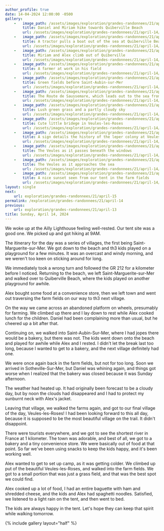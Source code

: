 ```yaml
---
author_profile: true
date: 14-04-2024 12:00:00 -0500
gallery:
    -   image_path: /assets/images/exploration/grandes-randonnees/21/april-14/small/092224.jpg
        title: Daniel and Miriam hike towards Quiberville Beach
        url: /assets/images/exploration/grandes-randonnees/21/april-14/large/092224.jpg
    -   image_path: /assets/images/exploration/grandes-randonnees/21/april-14/small/110854.jpg
        title: A tractor pulls a boat out of the sea at Quiberville Beach
        url: /assets/images/exploration/grandes-randonnees/21/april-14/large/110854.jpg
    -   image_path: /assets/images/exploration/grandes-randonnees/21/april-14/small/111826.jpg
        title: Miriam and Alex climb out of Quiberville
        url: /assets/images/exploration/grandes-randonnees/21/april-14/large/111826.jpg
    -   image_path: /assets/images/exploration/grandes-randonnees/21/april-14/small/113525.jpg
        title: A farmer at work in his field
        url: /assets/images/exploration/grandes-randonnees/21/april-14/large/113525.jpg
    -   image_path: /assets/images/exploration/grandes-randonnees/21/april-14/small/131446.jpg
        title: Green fields before Saint-Aubin-sur-Mer
        url: /assets/images/exploration/grandes-randonnees/21/april-14/large/131446.jpg
    -   image_path: /assets/images/exploration/grandes-randonnees/21/april-14/small/141115.jpg
        title: The Route de Saussemare, which leads out to the sea from Saint-Aubin-sur-Mer
        url: /assets/images/exploration/grandes-randonnees/21/april-14/large/141115.jpg
    -   image_path: /assets/images/exploration/grandes-randonnees/21/april-14/small/154906.jpg
        title: Lush green grass and a partly cloudy sky
        url: /assets/images/exploration/grandes-randonnees/21/april-14/large/154906.jpg
    -   image_path: /assets/images/exploration/grandes-randonnees/21/april-14/small/165914.jpg
        title: Cute little bridege in Veules-les-Roses
        url: /assets/images/exploration/grandes-randonnees/21/april-14/large/165914.jpg
    -   image_path: /assets/images/exploration/grandes-randonnees/21/april-14/small/170841.jpg
        title: A sign details the history of the leper colony at Veules-les-Roses
        url: /assets/images/exploration/grandes-randonnees/21/april-14/large/170841.jpg
    -   image_path: /assets/images/exploration/grandes-randonnees/21/april-14/small/175516.jpg
        title: The Veules as it passes beneath the windows
        url: /assets/images/exploration/grandes-randonnees/21/april-14/large/175516.jpg
    -   image_path: /assets/images/exploration/grandes-randonnees/21/april-14/small/181915.jpg
        title: The Veules as it approaches the sea
        url: /assets/images/exploration/grandes-randonnees/21/april-14/large/181915.jpg
    -   image_path: /assets/images/exploration/grandes-randonnees/21/april-14/small/204517.jpg
        title: A nice sunset seen from our tent in the farm fields 
        url: /assets/images/exploration/grandes-randonnees/21/april-14/large/204517.jpg
layout: single
next:
    url: exploration/grandes-randonnees/21/april-15
permalink: /exploration/grandes-randonnees/21/april-14
previous:
    url: exploration/grandes-randonnees/21/april-13
title: Sunday, April 14, 2024
---
```

We woke up at the Ailly Lighthouse feeling well-rested. Our tent site was a good one. We picked up and got hiking at 9AM.

The itinerary for the day was a series of villages, the first being Saint-Marguerite-sur-Mer. We got down to the beach and th3 kids played on a playground for a few minutes. It was an overcast and windy morning, and we weren't too keen on sticking around for long.

We immediately took a wrong turn and followed the GR 212 for a kilometer before I noticed. Returning to the beach, we left Saint-Marguerite-sur-Mer and walked over to Quiberville Beach, where the kids played on another playground for awhile.

Alex bought some food at a convenience store, then we left town and went out traversing the farm fields on our way to th3 next village.

On the way we came across an abandoned platform on wheels, presumably for farming. We climbed up there and I lay down to rest while Alex cooked lunch for the children. Daniel had been complaining more than usual, but he cheered up a bit after that.

Continuing on, we walked into Saint-Aubin-Sur-Mer, where I had jopes there would be a bakery, but there was not. The kids went down onto the beach and played for awhile while Alex and I rested. I didn't let the break last too long, because I wanted to get to a bakery, and the next village definitely had one.

We were once again back in the farm fields, but not for too long. Soon we arrived in Sotheville-Sur-Mer, but Daniel was whining again, and things got worse when I realized that the bakery was closed because it was Sunday afternoon.

The weather had heated up. It had originally been forecast to be a cloudy day, but by noon the clouds had disappeared and I had to protect my sunburnt neck with Alex's jacket.

Leaving that village, we walked the farms again, and got to our final village of the day, Veules-les-Roses! I had been looking forward to this all day, because it is supposed to be the most beautiful village on the trail. It didn't disappoint.

There were tourists everywhere, and we got to see the shortest river in France at 1 kilometer. The town was adorable, and best of all, we got to a bakery and a tiny convenience store. We were basically out of food at that point. So far we've been using snacks to keep the kids happy, and it's been working well.

Alex wanted to get to set up camp, as it was getting colder. We climbed up put of the beautiful Veules-les-Roses, and walked into the farm fields. We got to a small portion that was just a grass field, and that was the best spot we could find.

Alex cooked up a lot of food, I had an entire baguette with ham and shredded cheese, and the kids and Alex had spaghetti noodles. Satisfied, we listened to a light rain on the tent, and then went to bed.

The kids are always happy in the tent. Let's hope they can keep that spirit while walking tomorrow.

{% include gallery layout="half" %}